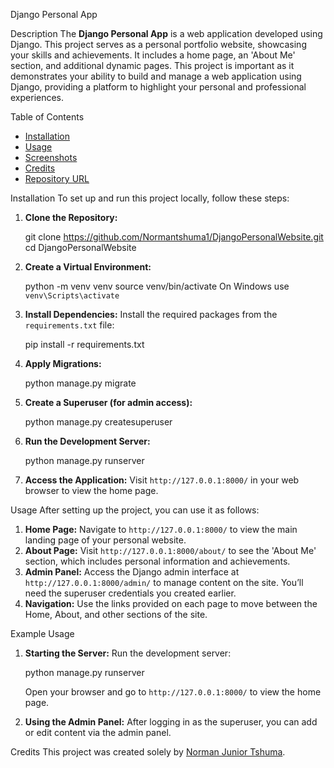  Django Personal App

 Description
The **Django Personal App** is a web application developed using Django. This project serves as a personal portfolio website, showcasing your skills and achievements. It includes a home page, an 'About Me' section, and additional dynamic pages. This project is important as it demonstrates your ability to build and manage a web application using Django, providing a platform to highlight your personal and professional experiences.

 Table of Contents
- [Installation](installation)
- [Usage](usage)
- [Screenshots](screenshots)
- [Credits](credits)
- [Repository URL](repository-url)

 Installation
To set up and run this project locally, follow these steps:

1. **Clone the Repository:**
   
   git clone https://github.com/Normantshuma1/DjangoPersonalWebsite.git
   cd DjangoPersonalWebsite
  

2. **Create a Virtual Environment:**
   
   python -m venv venv
   source venv/bin/activate   On Windows use `venv\Scripts\activate`
  

3. **Install Dependencies:**
   Install the required packages from the `requirements.txt` file:
   
   pip install -r requirements.txt
  

4. **Apply Migrations:**
   
   python manage.py migrate
  

5. **Create a Superuser (for admin access):**
   
   python manage.py createsuperuser
  

6. **Run the Development Server:**
   
   python manage.py runserver
  

7. **Access the Application:**
   Visit `http://127.0.0.1:8000/` in your web browser to view the home page.

 Usage
After setting up the project, you can use it as follows:

1. **Home Page:** Navigate to `http://127.0.0.1:8000/` to view the main landing page of your personal website.
2. **About Page:** Visit `http://127.0.0.1:8000/about/` to see the 'About Me' section, which includes personal information and achievements.
3. **Admin Panel:** Access the Django admin interface at `http://127.0.0.1:8000/admin/` to manage content on the site. You’ll need the superuser credentials you created earlier.
4. **Navigation:** Use the links provided on each page to move between the Home, About, and other sections of the site.

 Example Usage
1. **Starting the Server:**
   Run the development server:
   
   python manage.py runserver
  
   Open your browser and go to `http://127.0.0.1:8000/` to view the home page.
   
2. **Using the Admin Panel:**
   After logging in as the superuser, you can add or edit content via the admin panel.


 Credits
This project was created solely by [Norman Junior Tshuma](https://github.com/Normantshuma1).
